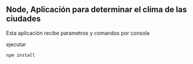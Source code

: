 

## Node, Aplicación para determinar el clima de las ciudades

Esta aplicación recibe parametros y comandos por consola

ejecutar 
```
npm install
```
